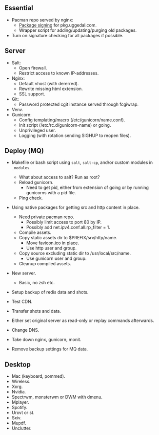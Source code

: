 Essential
---------

* Pacman repo served by nginx:
  - [Package signing](http://jasonwryan.com/blog/2012/03/23/key/)
    for pkg.uggedal.com.
  - Wrapper script for adding/updating/purging old packages.
* Turn on signature checking for all packages if possible.


Server
------

* Salt:
  - Open firewall.
  - Restrict access to known IP-addresses.
* Nginx:
  - Default vhost (with dererred).
  - Rewrite missing html extension.
  - SSL support.
* Git:
  - Password protected cgit instance served through fcgiwrap.
* Venv.
* Gunicorn:
  - Config templating/macro (/etc/gunicorn/name.conf).
  - Init script (/etc/rc.d/gunicorn-name) or going.
  - Unprivileged user.
  - Logging (with rotation sending SIGHUP to reopen files).


Deploy (MQ)
-----------

* Makefile or bash script using `salt`, `salt-cp`, and/or custom modules
  in `_modules`.
  - What about access to salt? Run as root?
  - Reload gunicorn.
    - Need to get pid, either from extension of going or by
      running gunicorns with a pid file.
  - Ping check.
* Using native packages for getting src and http content in place.
  - Need private pacman repo.
    - Possibly limit access to port 80 by IP.
    - Possibly add net.ipv4.conf.all.rp_filter = 1.
  - Compile assets.
  - Copy static assets dir to $PREFIX/srv/http/name.
    - Move favicon.ico in place.
    - Use http user and group.
  - Copy source excluding static dir to /usr/local/src/name.
    - Use gunicorn user and group.
  - Cleanup compiled assets.

* New server.
  - Basic, no zsh etc.
* Setup backup of redis data and shots.
* Test CDN.
* Transfer shots and data.
* Either set original server as read-only or replay commands afterwards.
* Change DNS.
* Take down nginx, gunicorn, monit.
* Remove backup settings for MQ data.


Desktop
-------

* Mac (keyboard, pommed).
* Wireless.
* Xorg.
* Nvidia.
* Spectrwm, monsterwm or DWM with dmenu.
* Mplayer.
* Spotify.
* Urxvt or st.
* Sxiv.
* Mupdf.
* Unclutter.
